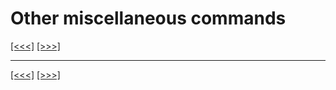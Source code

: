 # Other miscellaneous commands

[\[\<\<\<\]](ug_22.md) [\[\>\>\>\]](ug_23.1.md)

-----

[\[\<\<\<\]](ug_22.md) [\[\>\>\>\]](ug_23.1.md)
